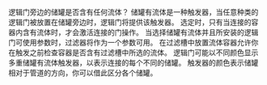 <lore>
逻辑门旁边的储罐是否含有任何流体？
</lore>
<no_lore>
储罐有流体是一种触发器，当任意种类的逻辑门被放置在储罐旁边时，逻辑门将提供该触发器。
</no_lore>

<chapter name="条件"/>
选定时，只有当连接的容器内含有流体时，才会激活连接的门操作。

<chapter name="参数"/>
当选择储罐有流体并且所安装的逻辑门可使用参数时，过滤器将作为一个参数可用。
在过滤槽中放置流体容器允许你在触发之前检查容器是否含有过滤槽中所选的流体。

<chapter name="触发器方向"/>
逻辑门可能以不同颜色显示多重储罐有流体触发器，以表示连接的每个不同的储罐。
触发器的颜色表示储罐相对于管道的方向，你可以借此区分各个储罐。

